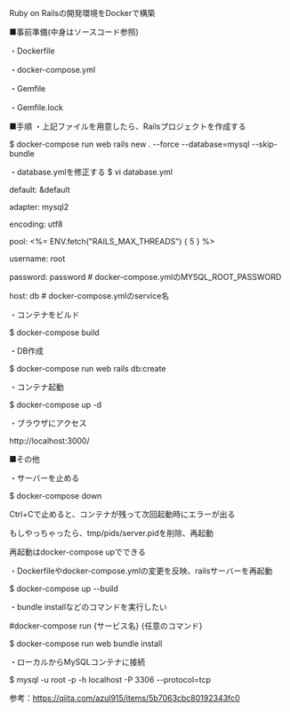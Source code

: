 Ruby on Railsの開発環境をDockerで構築


■事前準備(中身はソースコード参照)

・Dockerfile

・docker-compose.yml

・Gemfile

・Gemfile.lock



■手順
・上記ファイルを用意したら、Railsプロジェクトを作成する

$ docker-compose run web rails new . --force --database=mysql --skip-bundle


・database.ymlを修正する
$ vi database.yml

default: &default

  adapter: mysql2
  
  encoding: utf8
  
  pool: <%= ENV.fetch("RAILS_MAX_THREADS") { 5 } %>
  
  username: root
  
  password: password # docker-compose.ymlのMYSQL_ROOT_PASSWORD
  
  host: db # docker-compose.ymlのservice名
  

・コンテナをビルド

$ docker-compose build


・DB作成

$ docker-compose run web rails db:create


・コンテナ起動

$ docker-compose up -d


・ブラウザにアクセス

http://localhost:3000/



■その他

・サーバーを止める

$ docker-compose down

Ctrl+Cで止めると、コンテナが残って次回起動時にエラーが出る

もしやっちゃったら、tmp/pids/server.pidを削除、再起動

再起動はdocker-compose upでできる


・Dockerfileやdocker-compose.ymlの変更を反映、railsサーバーを再起動

$ docker-compose up --build


・bundle installなどのコマンドを実行したい

#docker-compose run {サービス名} {任意のコマンド}

$ docker-compose run web bundle install


・ローカルからMySQLコンテナに接続

$ mysql -u root -p -h localhost -P 3306 --protocol=tcp



参考：https://qiita.com/azul915/items/5b7063cbc80192343fc0
